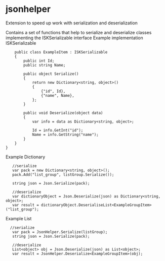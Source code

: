 # jsonhelper
 Extension to speed up work with serialization and deserialization

Contains a set of functions that help to serialize and deserialize classes implementing the ISKSerializable interface
Example implementation ISKSerializable
```
    public class ExampleItem : ISKSerializable
    {
        public int Id;
        public string Name;

        public object Serialize()
        {
            return new Dictionary<string, object>()
            {
                {"id", Id},
                {"name", Name},
            };
        }

        public void Deserialize(object data)
        {
            var info = data as Dictionary<string, object>;

            Id = info.GetInt("id");
            Name = info.GetString("name");
        }
    }
}
```
Example Dictionary
```
   //serialize
   var pack = new Dictionary<string, object>();
   pack.Add("list_group", listGroup.Serialize());
   
   string json = Json.Serialize(pack);

   //deserialize
   var dictionaryObject = Json.Deserialize(json) as Dictionary<string, object>;
   var result = dictionaryObject.DeserialiseList<ExampleGroupItem>("list_group");
```
Example List
```
  //serialize
   var pack = JsonHelper.Serialize(listGroup);
   string json = Json.Serialize(pack);

   //deserialize
   List<object> obj = Json.Deserialize(json) as List<object>;
   var result = JsonHelper.Deserialize<ExampleGroupItem>(obj);
```

